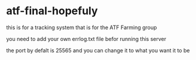 # atf-final-hopefuly
this is for a tracking system that is for the ATF Farming group

you need to add your own errlog.txt file befor running this server

the port by defalt is 25565 and you can change it to what you want it to be
